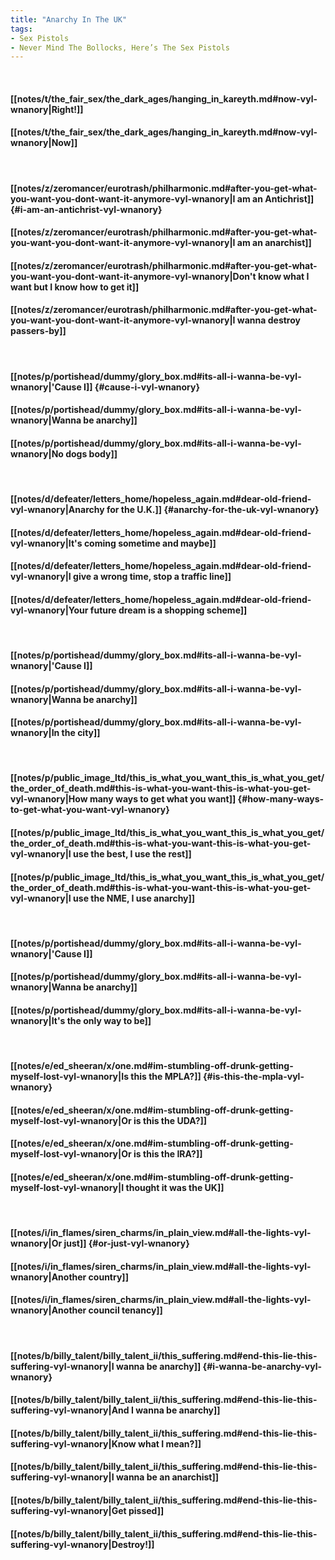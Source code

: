 ```yaml
---
title: "Anarchy In The UK"
tags:
- Sex Pistols
- Never Mind The Bollocks, Here’s The Sex Pistols
---
```

&nbsp;
#### [[notes/t/the_fair_sex/the_dark_ages/hanging_in_kareyth.md#now-vyl-wnanory|Right!]]
#### [[notes/t/the_fair_sex/the_dark_ages/hanging_in_kareyth.md#now-vyl-wnanory|Now]]
&nbsp;
#### [[notes/z/zeromancer/eurotrash/philharmonic.md#after-you-get-what-you-want-you-dont-want-it-anymore-vyl-wnanory|I am an Antichrist]] {#i-am-an-antichrist-vyl-wnanory}
#### [[notes/z/zeromancer/eurotrash/philharmonic.md#after-you-get-what-you-want-you-dont-want-it-anymore-vyl-wnanory|I am an anarchist]]
#### [[notes/z/zeromancer/eurotrash/philharmonic.md#after-you-get-what-you-want-you-dont-want-it-anymore-vyl-wnanory|Don't know what I want but I know how to get it]]
#### [[notes/z/zeromancer/eurotrash/philharmonic.md#after-you-get-what-you-want-you-dont-want-it-anymore-vyl-wnanory|I wanna destroy passers-by]]
&nbsp;
#### [[notes/p/portishead/dummy/glory_box.md#its-all-i-wanna-be-vyl-wnanory|'Cause I]] {#cause-i-vyl-wnanory}
#### [[notes/p/portishead/dummy/glory_box.md#its-all-i-wanna-be-vyl-wnanory|Wanna be anarchy]]
#### [[notes/p/portishead/dummy/glory_box.md#its-all-i-wanna-be-vyl-wnanory|No dogs body]]
&nbsp;
#### [[notes/d/defeater/letters_home/hopeless_again.md#dear-old-friend-vyl-wnanory|Anarchy for the U.K.]] {#anarchy-for-the-uk-vyl-wnanory}
#### [[notes/d/defeater/letters_home/hopeless_again.md#dear-old-friend-vyl-wnanory|It's coming sometime and maybe]]
#### [[notes/d/defeater/letters_home/hopeless_again.md#dear-old-friend-vyl-wnanory|I give a wrong time, stop a traffic line]]
#### [[notes/d/defeater/letters_home/hopeless_again.md#dear-old-friend-vyl-wnanory|Your future dream is a shopping scheme]]
&nbsp;
#### [[notes/p/portishead/dummy/glory_box.md#its-all-i-wanna-be-vyl-wnanory|'Cause I]]
#### [[notes/p/portishead/dummy/glory_box.md#its-all-i-wanna-be-vyl-wnanory|Wanna be anarchy]]
#### [[notes/p/portishead/dummy/glory_box.md#its-all-i-wanna-be-vyl-wnanory|In the city]]
&nbsp;
#### [[notes/p/public_image_ltd/this_is_what_you_want_this_is_what_you_get/the_order_of_death.md#this-is-what-you-want-this-is-what-you-get-vyl-wnanory|How many ways to get what you want]] {#how-many-ways-to-get-what-you-want-vyl-wnanory}
#### [[notes/p/public_image_ltd/this_is_what_you_want_this_is_what_you_get/the_order_of_death.md#this-is-what-you-want-this-is-what-you-get-vyl-wnanory|I use the best, I use the rest]]
#### [[notes/p/public_image_ltd/this_is_what_you_want_this_is_what_you_get/the_order_of_death.md#this-is-what-you-want-this-is-what-you-get-vyl-wnanory|I use the NME, I use anarchy]]
&nbsp;
#### [[notes/p/portishead/dummy/glory_box.md#its-all-i-wanna-be-vyl-wnanory|'Cause I]]
#### [[notes/p/portishead/dummy/glory_box.md#its-all-i-wanna-be-vyl-wnanory|Wanna be anarchy]]
#### [[notes/p/portishead/dummy/glory_box.md#its-all-i-wanna-be-vyl-wnanory|It's the only way to be]]
&nbsp;
#### [[notes/e/ed_sheeran/x/one.md#im-stumbling-off-drunk-getting-myself-lost-vyl-wnanory|Is this the MPLA?]] {#is-this-the-mpla-vyl-wnanory}
#### [[notes/e/ed_sheeran/x/one.md#im-stumbling-off-drunk-getting-myself-lost-vyl-wnanory|Or is this the UDA?]]
#### [[notes/e/ed_sheeran/x/one.md#im-stumbling-off-drunk-getting-myself-lost-vyl-wnanory|Or is this the IRA?]]
#### [[notes/e/ed_sheeran/x/one.md#im-stumbling-off-drunk-getting-myself-lost-vyl-wnanory|I thought it was the UK]]
&nbsp;
#### [[notes/i/in_flames/siren_charms/in_plain_view.md#all-the-lights-vyl-wnanory|Or just]] {#or-just-vyl-wnanory}
#### [[notes/i/in_flames/siren_charms/in_plain_view.md#all-the-lights-vyl-wnanory|Another country]]
#### [[notes/i/in_flames/siren_charms/in_plain_view.md#all-the-lights-vyl-wnanory|Another council tenancy]]
&nbsp;
#### [[notes/b/billy_talent/billy_talent_ii/this_suffering.md#end-this-lie-this-suffering-vyl-wnanory|I wanna be anarchy]] {#i-wanna-be-anarchy-vyl-wnanory}
#### [[notes/b/billy_talent/billy_talent_ii/this_suffering.md#end-this-lie-this-suffering-vyl-wnanory|And I wanna be anarchy]]
#### [[notes/b/billy_talent/billy_talent_ii/this_suffering.md#end-this-lie-this-suffering-vyl-wnanory|Know what I mean?]]
#### [[notes/b/billy_talent/billy_talent_ii/this_suffering.md#end-this-lie-this-suffering-vyl-wnanory|I wanna be an anarchist]]
#### [[notes/b/billy_talent/billy_talent_ii/this_suffering.md#end-this-lie-this-suffering-vyl-wnanory|Get pissed]]
#### [[notes/b/billy_talent/billy_talent_ii/this_suffering.md#end-this-lie-this-suffering-vyl-wnanory|Destroy!]]

